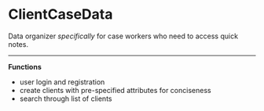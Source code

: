 # ClientCaseData

Data organizer *specifically* for case workers who need to access quick notes.

---

**Functions**
* user login and registration 
* create clients with pre-specified attributes for conciseness
* search through list of clients 
